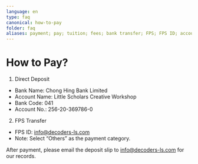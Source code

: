 ```yaml
---
language: en
type: faq
canonical: how-to-pay
folder: faq
aliases: payment; pay; tuition; fees; bank transfer; FPS; FPS ID; account number; bank code; deposit slip
---
```

# How to Pay?

1) Direct Deposit  
- Bank Name: Chong Hing Bank Limited  
- Account Name: Little Scholars Creative Workshop  
- Bank Code: 041  
- Account No.: 256-20-369786-0

2) FPS Transfer  
- FPS ID: info@decoders-ls.com  
- Note: Select “Others” as the payment category.

After payment, please email the deposit slip to info@decoders-ls.com for our records.